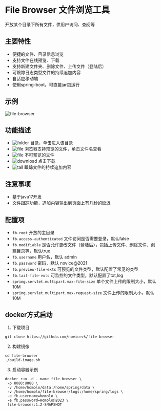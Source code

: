 # File Browser 文件浏览工具

开放某个目录下所有文件，供用户访问、查阅等

## 主要特性
- 便捷的文件、目录信息浏览
- 支持文件在线预览、下载
- 支持新建文件夹、删除文件、上传文件（登陆后）
- 可跟踪日志类型文件的持续追加内容
- 自适应移动端
- 使用spring-boot，可直接jar包运行

## 示例

![file-browser](https://novicezk.github.io/file-browser.png)

## 功能描述
- ![folder](https://novicezk.github.io/folder2-open.svg) 目录，单击进入该目录
- ![file](https://novicezk.github.io/file-text.svg) 浏览器支持预览的文件，单击文件名查看
- ![file](https://novicezk.github.io/file-x.svg) 不可预览的文件
- ![download](https://novicezk.github.io/download.svg) 点击下载
- ![tail](https://novicezk.github.io/camera-video.svg) 跟踪文件的持续追加内容

## 注意事项
- 基于java17开发
- 文件跟踪功能，追加内容输出到页面上有几秒的延迟

## 配置项
- `fb.root` 开放的主目录
- `fb.access-authenticated` 文件访问是否需要登录，默认false
- `fb.modifiable` 是否允许更改文件（登陆后），包括上传文件、删除文件、创建目录等，默认true
- `fb.username` 用户名，默认 admin
- `fb.password` 密码，默认 novice@2021
- `fb.preview-file-exts` 可预览的文件类型，默认配置了常见的类型
- `fb.tail-file-exts` 可监控的文件类型，默认配置了txt,log
- `spring.servlet.multipart.max-file-size` 单个文件上传的限制大小，默认10M
- `spring.servlet.multipart.max-request-size` 文件上传的限制大小，默认10M


## docker方式启动

1. 下载项目
```shell
git clone https://github.com/novicezk/file-browser
```
2. 构建镜像
```shell
cd file-browser
./build-image.sh
```
3. 启动容器示例
```shell
docker run -d --name file-browser \
 -p 8080:8080 \
 -v /home/homolo/data:/home/spring/data \
 -v /home/homolo/file-browser/logs:/home/spring/logs \
 -e fb.username=homolo \
 -e fb.password=Homolo@2023 \
 file-browser:1.2-SNAPSHOT
```
